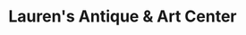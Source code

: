 ---
title: "Lauren's Antique & Art Center"
url: /delavan/laurens-antique-and-art-center/
shop: antiques
---